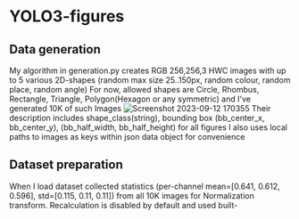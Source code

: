 # YOLO3-figures
## Data generation
My algorithm in generation.py creates RGB 256,256,3 HWC images with up to 5 various 2D-shapes (random max size 25..150px, random colour, random place, random angle)
For now, allowed shapes are Circle, Rhombus, Rectangle, Triangle, Polygon(Hexagon or any symmetric) and I've generated 10K of such Images
![Screenshot 2023-09-12 170355](https://github.com/Axik0/YOLO3-figures/assets/100946131/d312f430-d323-4dde-ab0a-865ae0942e66)
Their description includes shape_class(string), bounding box (bb_center_x, bb_center_y), (bb_half_width, bb_half_height) for all figures
I also uses local paths to images as keys within json data object for convenience
## Dataset preparation
When I load dataset collected statistics (per-channel mean=[0.641, 0.612, 0.596], std=[0.115, 0.11, 0.11]) from all 10K images for Normalization transform. 
Recalculation is disabled by default and used built-
